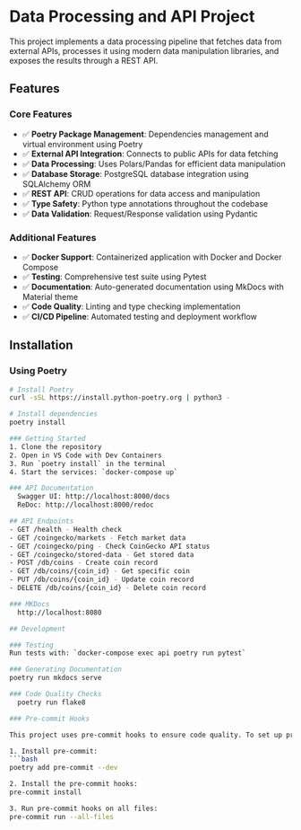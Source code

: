 # Data Processing and API Project

This project implements a data processing pipeline that fetches data from external APIs, processes it using modern data manipulation libraries, and exposes the results through a REST API.

## Features

### Core Features
- ✅ **Poetry Package Management**: Dependencies management and virtual environment using Poetry
- ✅ **External API Integration**: Connects to public APIs for data fetching
- ✅ **Data Processing**: Uses Polars/Pandas for efficient data manipulation
- ✅ **Database Storage**: PostgreSQL database integration using SQLAlchemy ORM
- ✅ **REST API**: CRUD operations for data access and manipulation
- ✅ **Type Safety**: Python type annotations throughout the codebase
- ✅ **Data Validation**: Request/Response validation using Pydantic

### Additional Features
- ✅ **Docker Support**: Containerized application with Docker and Docker Compose
- ✅ **Testing**: Comprehensive test suite using Pytest
- ✅ **Documentation**: Auto-generated documentation using MkDocs with Material theme
- ✅ **Code Quality**: Linting and type checking implementation
- ✅ **CI/CD Pipeline**: Automated testing and deployment workflow

## Installation

### Using Poetry
```bash
# Install Poetry
curl -sSL https://install.python-poetry.org | python3 -

# Install dependencies
poetry install

### Getting Started
1. Clone the repository
2. Open in VS Code with Dev Containers
3. Run `poetry install` in the terminal
4. Start the services: `docker-compose up`

### API Documentation
  Swagger UI: http://localhost:8000/docs
  ReDoc: http://localhost:8000/redoc

## API Endpoints
- GET /health - Health check
- GET /coingecko/markets - Fetch market data
- GET /coingecko/ping - Check CoinGecko API status
- GET /coingecko/stored-data - Get stored data
- POST /db/coins - Create coin record
- GET /db/coins/{coin_id} - Get specific coin
- PUT /db/coins/{coin_id} - Update coin record
- DELETE /db/coins/{coin_id} - Delete coin record

### MKDocs
  http://localhost:8080

## Development

### Testing
Run tests with: `docker-compose exec api poetry run pytest`

### Generating Documentation
poetry run mkdocs serve

### Code Quality Checks
  poetry run flake8

### Pre-commit Hooks

This project uses pre-commit hooks to ensure code quality. To set up pre-commit:

1. Install pre-commit:
```bash
poetry add pre-commit --dev

2. Install the pre-commit hooks:
pre-commit install

3. Run pre-commit hooks on all files:
pre-commit run --all-files